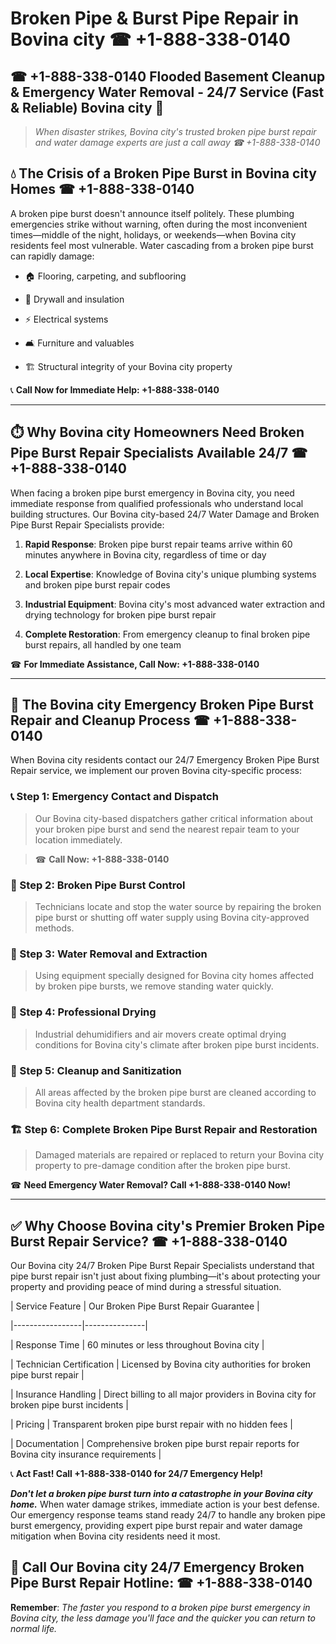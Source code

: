 # Broken Pipe & Burst Pipe Repair in Bovina city ☎ +1-888-338-0140  
## ☎ +1-888-338-0140 Flooded Basement Cleanup & Emergency Water Removal - 24/7 Service (Fast & Reliable) Bovina city 🚨  

> *When disaster strikes, Bovina city's trusted broken pipe burst repair and water damage experts are just a call away ☎ +1-888-338-0140*  

## 💧 The Crisis of a Broken Pipe Burst in Bovina city Homes ☎ +1-888-338-0140  

A broken pipe burst doesn't announce itself politely. These plumbing emergencies strike without warning, often during the most inconvenient times—middle of the night, holidays, or weekends—when Bovina city residents feel most vulnerable. Water cascading from a broken pipe burst can rapidly damage:  

* 🏠 Flooring, carpeting, and subflooring  
* 🧱 Drywall and insulation  
* ⚡ Electrical systems  
* 🛋️ Furniture and valuables  
* 🏗️ Structural integrity of your Bovina city property  

📞 **Call Now for Immediate Help: +1-888-338-0140**  

---  

## ⏱️ Why Bovina city Homeowners Need Broken Pipe Burst Repair Specialists Available 24/7 ☎ +1-888-338-0140  

When facing a broken pipe burst emergency in Bovina city, you need immediate response from qualified professionals who understand local building structures. Our Bovina city-based 24/7 Water Damage and Broken Pipe Burst Repair Specialists provide:  

1. **Rapid Response**: Broken pipe burst repair teams arrive within 60 minutes anywhere in Bovina city, regardless of time or day  
2. **Local Expertise**: Knowledge of Bovina city's unique plumbing systems and broken pipe burst repair codes  
3. **Industrial Equipment**: Bovina city's most advanced water extraction and drying technology for broken pipe burst repair  
4. **Complete Restoration**: From emergency cleanup to final broken pipe burst repairs, all handled by one team  

☎ **For Immediate Assistance, Call Now: +1-888-338-0140**  

---  

## 🔧 The Bovina city Emergency Broken Pipe Burst Repair and Cleanup Process ☎ +1-888-338-0140  

When Bovina city residents contact our 24/7 Emergency Broken Pipe Burst Repair service, we implement our proven Bovina city-specific process:  

### 📞 Step 1: Emergency Contact and Dispatch  
> Our Bovina city-based dispatchers gather critical information about your broken pipe burst and send the nearest repair team to your location immediately.  
> ☎ **Call Now: +1-888-338-0140**  

### 🚿 Step 2: Broken Pipe Burst Control  
> Technicians locate and stop the water source by repairing the broken pipe burst or shutting off water supply using Bovina city-approved methods.  

### 🌊 Step 3: Water Removal and Extraction  
> Using equipment specially designed for Bovina city homes affected by broken pipe bursts, we remove standing water quickly.  

### 💨 Step 4: Professional Drying  
> Industrial dehumidifiers and air movers create optimal drying conditions for Bovina city's climate after broken pipe burst incidents.  

### 🧼 Step 5: Cleanup and Sanitization  
> All areas affected by the broken pipe burst are cleaned according to Bovina city health department standards.  

### 🏗️ Step 6: Complete Broken Pipe Burst Repair and Restoration  
> Damaged materials are repaired or replaced to return your Bovina city property to pre-damage condition after the broken pipe burst.  

☎ **Need Emergency Water Removal? Call +1-888-338-0140 Now!**  

---  

## ✅ Why Choose Bovina city's Premier Broken Pipe Burst Repair Service? ☎ +1-888-338-0140  

Our Bovina city 24/7 Broken Pipe Burst Repair Specialists understand that pipe burst repair isn't just about fixing plumbing—it's about protecting your property and providing peace of mind during a stressful situation.  

| Service Feature | Our Broken Pipe Burst Repair Guarantee |  
|-----------------|---------------|  
| Response Time | 60 minutes or less throughout Bovina city |  
| Technician Certification | Licensed by Bovina city authorities for broken pipe burst repair |  
| Insurance Handling | Direct billing to all major providers in Bovina city for broken pipe burst incidents |  
| Pricing | Transparent broken pipe burst repair with no hidden fees |  
| Documentation | Comprehensive broken pipe burst repair reports for Bovina city insurance requirements |  

📞 **Act Fast! Call +1-888-338-0140 for 24/7 Emergency Help!**  

***Don't let a broken pipe burst turn into a catastrophe in your Bovina city home.*** When water damage strikes, immediate action is your best defense. Our emergency response teams stand ready 24/7 to handle any broken pipe burst emergency, providing expert pipe burst repair and water damage mitigation when Bovina city residents need it most.  

## 📱 Call Our Bovina city 24/7 Emergency Broken Pipe Burst Repair Hotline: ☎ +1-888-338-0140  

**Remember**: *The faster you respond to a broken pipe burst emergency in Bovina city, the less damage you'll face and the quicker you can return to normal life.*